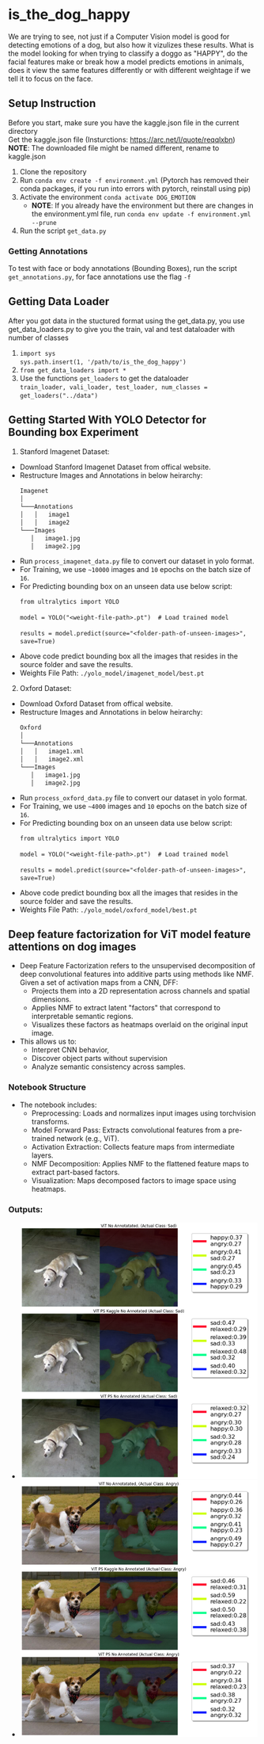 # is_the_dog_happy

We are trying to see, not just if a Computer Vision model is good for detecting emotions of a dog, but also how it vizulizes these results. What is the model looking for when trying to classify a doggo as "HAPPY", do the facial features make or break how a model predicts emotions in animals, does it view the same features differently or with different weightage if we tell it to focus on the face. 

## Setup Instruction

Before you start, make sure you have the kaggle.json file in the current directory <br>
Get the kaggle.json file (Insturctions: https://arc.net/l/quote/reqqlxbn)<br>
<b>NOTE</b>: The downloaded file might be named different, rename to kaggle.json

1. Clone the repository
2. Run `conda env create -f environment.yml` (Pytorch has removed their conda packages, if you run into errors with pytorch, reinstall using pip)
3. Activate the environment `conda activate DOG_EMOTION`
   - <b>NOTE</b>: If you already have the environment but there are changes in the environment.yml file, run `conda env update -f environment.yml --prune`
4. Run the script `get_data.py`

### Getting Annotations

To test with face or body annotations (Bounding Boxes), run the script `get_annotations.py`, for face annotations use the flag `-f`

## Getting Data Loader

After you got data in the stuctured format using the get_data.py, you use get_data_loaders.py to give you the train, val and test dataloader with number of classes 

1. `import sys` <br>
   `sys.path.insert(1, '/path/to/is_the_dog_happy')`
2. `from get_data_loaders import *`
3. Use the functions `get_loaders` to get the dataloader<br>
   `train_loader, vali_loader, test_loader, num_classes = get_loaders("../data")`


## Getting Started With YOLO Detector for Bounding box Experiment

1. Stanford Imagenet Dataset:

* Download Stanford Imagenet Dataset from offical website.
* Restructure Images and Annotations in below heirarchy:
   ```
   Imagenet
   │
   └───Annotations
   │   │   image1
   │   │   image2
   └───Images
      │   image1.jpg
      │   image2.jpg
   ```
* Run `process_imagenet_data.py` file to convert our dataset in yolo format.
* For Training, we use `~10000` images and `10` epochs on the batch size of `16`.
* For Predicting bounding box on an unseen data use below script:
   ```
   from ultralytics import YOLO

   model = YOLO("<weight-file-path>.pt")  # Load trained model

   results = model.predict(source="<folder-path-of-unseen-images>", save=True)
   ```
* Above code predict bounding box all the images that resides in the source folder and save the results.
* Weights File Path: `./yolo_model/imagenet_model/best.pt`

2. Oxford Dataset:

* Download Oxford Dataset from offical website.
* Restructure Images and Annotations in below heirarchy:
   ```
   Oxford
   │
   └───Annotations
   │   │   image1.xml
   │   │   image2.xml
   └───Images
      │   image1.jpg
      │   image2.jpg
   ```
* Run `process_oxford_data.py` file to convert our dataset in yolo format.
* For Training, we use `~4000` images and `10` epochs on the batch size of `16`.
* For Predicting bounding box on an unseen data use below script:
   ```
   from ultralytics import YOLO

   model = YOLO("<weight-file-path>.pt")  # Load trained model

   results = model.predict(source="<folder-path-of-unseen-images>", save=True)
   ```
* Above code predict bounding box all the images that resides in the source folder and save the results.
* Weights File Path: `./yolo_model/oxford_model/best.pt`

## Deep feature factorization for ViT model feature attentions on dog images

* Deep Feature Factorization refers to the unsupervised decomposition of deep convolutional features into additive parts using methods like NMF. Given a set of activation maps from a CNN, DFF:
   * Projects them into a 2D representation across channels and spatial dimensions.
   * Applies NMF to extract latent "factors" that correspond to interpretable semantic regions.
   * Visualizes these factors as heatmaps overlaid on the original input image.
* This allows us to:
   * Interpret CNN behavior,
   * Discover object parts without supervision
   * Analyze semantic consistency across samples.

### Notebook Structure

* The notebook includes:
   * Preprocessing: Loads and normalizes input images using torchvision transforms.
   * Model Forward Pass: Extracts convolutional features from a pre-trained network (e.g., ViT).
   * Activation Extraction: Collects feature maps from intermediate layers.
   * NMF Decomposition: Applies NMF to the flattened feature maps to extract part-based factors.
   * Visualization: Maps decomposed factors to image space using heatmaps.

### Outputs:

* ![Output1](dff_outputs/image_1.png)
* ![Output2](dff_outputs/image_2.png)

